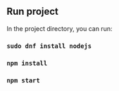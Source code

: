 

## Run project

In the project directory, you can run:

### `sudo dnf install nodejs`
### `npm install`
### `npm start`
